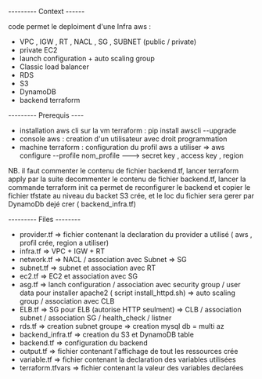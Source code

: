 --------- Context ------

code permet le deploiment d'une Infra aws :
- VPC , IGW , RT , NACL , SG , SUBNET (public / private)
- private EC2
- launch configuration + auto scaling group
- Classic load balancer
- RDS
- S3
- DynamoDB
- backend terraform 

--------- Prerequis ----

- installation aws cli sur la vm terraform : pip install awscli --upgrade
- console aws : creation d'un utilisateur avec droit programmation 
- machine terraform : configuration du profil aws a utiliser
      		      => aws configure --profile nom_profile
		           ---> secret key , access key , region

NB. 
il faut commenter le contenu de fichier backend.tf, lancer terraform apply
par la suite decommenter le contenu de fichier backend.tf, lancer la commande terraform init
ca permet de reconfigurer le backend et copier le fichier tfstate au niveau du backet S3 crée, et le loc du fichier sera gerer par DynamoDb dejé crer ( backend_infra.tf)



--------- Files --------

- provider.tf
	=> fichier contenant la declaration du provider a utilisé ( aws , profil crée, region a utiliser) 
- infra.tf 
	=> VPC + IGW + RT 	
- network.tf 
	=> NACL / association avec Subnet 
	=> SG 
- subnet.tf 
	=> subnet et association avec RT 
- ec2.tf 
	=> EC2 et association avec SG
- asg.tf
	=> lanch configuration / association avec security group / user data pour installer apache2 ( script install_httpd.sh)
	=> auto scaling group / association avec CLB
- ELB.tf
	=> SG pour ELB (autorise HTTP seulment)
	=> CLB / association subnet / association SG / health_check / listner
- rds.tf
	=> creation subnet groupe
        => creation mysql db = multi az
- backend_infra.tf
	=> creation du S3 et DynamoDB table
- backend.tf
	=> configuration du backend 
- output.tf
	=> fichier contenant l'affichage de tout les ressources crée
- variable.tf
	=> fichier contenant la declaration des variables utilisées
- terraform.tfvars
	=> fichier contenant la valeur des variables declarées
	
